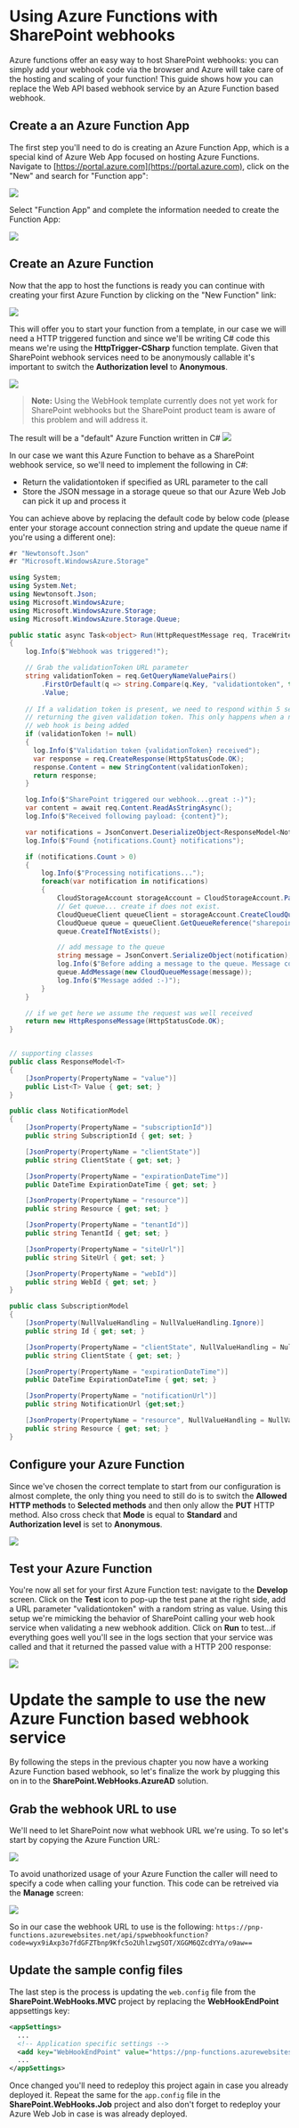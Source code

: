 # Using Azure Functions with SharePoint webhooks #
Azure functions offer an easy way to host SharePoint webhooks: you can simply add your webhook code via the browser and Azure will take care of the hosting and scaling of your function! This guide shows how you can replace the Web API based webhook service by an Azure Function based webhook.

## Create a an Azure Function App
The first step you'll need to do is creating an Azure Function App, which is a special kind of Azure Web App focused on hosting Azure Functions. Navigate to [https://portal.azure.com](https://portal.azure.com), click on the "New" and search for "Function app":

![](http://i.imgur.com/Zf6fucI.png)

Select "Function App" and complete the information needed to create the Function App:

![](http://i.imgur.com/URQRVAg.png)

## Create an Azure Function
Now that the app to host the functions is ready you can continue with creating your first Azure Function by clicking on the "New Function" link:

![](http://i.imgur.com/dANVYv1.png)

This will offer you to start your function from a template, in our case we will need a HTTP triggered function and since we'll be writing C# code this means we're using the **HttpTrigger-CSharp** function template. Given that SharePoint webhook services need to be anonymously callable it's important to switch the **Authorization level** to **Anonymous**.

![](http://i.imgur.com/RCKIxMr.png)

>**Note:**
>Using the WebHook template currently does not yet work for SharePoint webhooks but the SharePoint product team is aware of this problem and will address it.

The result will be a "default" Azure Function written in C#
![](http://i.imgur.com/HDBPG8a.png)

In our case we want this Azure Function to behave as a SharePoint webhook service, so we'll need to implement the following in C#:
- Return the validationtoken if specified as URL parameter to the call
- Store the JSON message in a storage queue so that our Azure Web Job can pick it up and process it

You can achieve above by replacing the default code by below code (please enter your storage account connection string and update the queue name if you're using a different one):

```C#
#r "Newtonsoft.Json"
#r "Microsoft.WindowsAzure.Storage"

using System;
using System.Net;
using Newtonsoft.Json;
using Microsoft.WindowsAzure;
using Microsoft.WindowsAzure.Storage;
using Microsoft.WindowsAzure.Storage.Queue;

public static async Task<object> Run(HttpRequestMessage req, TraceWriter log)
{
    log.Info($"Webhook was triggered!");

    // Grab the validationToken URL parameter
    string validationToken = req.GetQueryNameValuePairs()
        .FirstOrDefault(q => string.Compare(q.Key, "validationtoken", true) == 0)
        .Value;
    
    // If a validation token is present, we need to respond within 5 seconds by  
    // returning the given validation token. This only happens when a new 
    // web hook is being added
    if (validationToken != null)
    {
      log.Info($"Validation token {validationToken} received");
      var response = req.CreateResponse(HttpStatusCode.OK);
      response.Content = new StringContent(validationToken);
      return response;
    }

    log.Info($"SharePoint triggered our webhook...great :-)");
    var content = await req.Content.ReadAsStringAsync();
    log.Info($"Received following payload: {content}");

    var notifications = JsonConvert.DeserializeObject<ResponseModel<NotificationModel>>(content).Value;
    log.Info($"Found {notifications.Count} notifications");

    if (notifications.Count > 0)
    {
        log.Info($"Processing notifications...");
        foreach(var notification in notifications)
        {
            CloudStorageAccount storageAccount = CloudStorageAccount.Parse("<YOUR STORAGE ACCOUNT>");
            // Get queue... create if does not exist.
            CloudQueueClient queueClient = storageAccount.CreateCloudQueueClient();
            CloudQueue queue = queueClient.GetQueueReference("sharepointlistwebhookeventazuread");
            queue.CreateIfNotExists();

            // add message to the queue
            string message = JsonConvert.SerializeObject(notification);
            log.Info($"Before adding a message to the queue. Message content: {message}");
            queue.AddMessage(new CloudQueueMessage(message));
            log.Info($"Message added :-)");
        }
    }

    // if we get here we assume the request was well received
    return new HttpResponseMessage(HttpStatusCode.OK);
}


// supporting classes
public class ResponseModel<T>
{
    [JsonProperty(PropertyName = "value")]
    public List<T> Value { get; set; }
}

public class NotificationModel
{
    [JsonProperty(PropertyName = "subscriptionId")]
    public string SubscriptionId { get; set; }

    [JsonProperty(PropertyName = "clientState")]
    public string ClientState { get; set; }

    [JsonProperty(PropertyName = "expirationDateTime")]
    public DateTime ExpirationDateTime { get; set; }

    [JsonProperty(PropertyName = "resource")]
    public string Resource { get; set; }

    [JsonProperty(PropertyName = "tenantId")]
    public string TenantId { get; set; }

    [JsonProperty(PropertyName = "siteUrl")]
    public string SiteUrl { get; set; }

    [JsonProperty(PropertyName = "webId")]
    public string WebId { get; set; }
}

public class SubscriptionModel
{
    [JsonProperty(NullValueHandling = NullValueHandling.Ignore)]
    public string Id { get; set; }

    [JsonProperty(PropertyName = "clientState", NullValueHandling = NullValueHandling.Ignore)]
    public string ClientState { get; set; }

    [JsonProperty(PropertyName = "expirationDateTime")]
    public DateTime ExpirationDateTime { get; set; }

    [JsonProperty(PropertyName = "notificationUrl")]
    public string NotificationUrl {get;set;}

    [JsonProperty(PropertyName = "resource", NullValueHandling = NullValueHandling.Ignore)]
    public string Resource { get; set; }
}
```

## Configure your Azure Function
Since we've chosen the correct template to start from our configuration is almost complete, the only thing you need to still do is to switch the **Allowed HTTP methods** to **Selected methods** and then only allow the **PUT** HTTP method. Also cross check that **Mode** is equal to **Standard** and **Authorization level** is set to **Anonymous**.

![](http://i.imgur.com/5ck0woP.png)

## Test your Azure Function
You're now all set for your first Azure Function test: navigate to the **Develop** screen. Click on the **Test** icon to pop-up the test pane at the right side, add a URL parameter "validationtoken" with a random string as value. Using this setup we're mimicking the behavior of SharePoint calling your web hook service when validating a new webhook addition. Click on **Run** to test...if everything goes well you'll see in the logs section that your service was called and that it returned the passed value with a HTTP 200 response:

![](http://i.imgur.com/ZTZto1l.png)

# Update the sample to use the new Azure Function based webhook service
By following the steps in the previous chapter you now have a working Azure Function based webhook, so let's finalize the work by plugging this on in to the **SharePoint.WebHooks.AzureAD** solution. 

## Grab the webhook URL to use
We'll need to let SharePoint now what webhook URL we're using. To so let's start by copying the Azure Function URL:

![](http://i.imgur.com/GkKzisB.png)

To avoid unathorized usage of your Azure Function the caller will need to specify a code when calling your function. This code can be retreived via the **Manage** screen:

![](http://i.imgur.com/UkfMtyp.png)

So in our case the webhook URL to use is the following: `https://pnp-functions.azurewebsites.net/api/spwebhookfunction?code=wyx9iAxp3o7fdGFZTbnp9Kfc5o2UhlzwgSOT/XGGM6QZcdYYa/o9aw==`

## Update the sample config files
The last step is the process is updating the `web.config` file from the **SharePoint.WebHooks.MVC** project by replacing the **WebHookEndPoint** appsettings key:
```XML
<appSettings>
  ...
  <!-- Application specific settings -->
  <add key="WebHookEndPoint" value="https://pnp-functions.azurewebsites.net/api/spwebhookfunction?code=wyx9iAxp3o7fdGFZTbnp9Kfc5o2UhlzwgSOT/XGGM6QZcdYYa/o9aw==" />
  ...
</appSettings>
```

Once changed you'll need to redeploy this project again in case you already deployed it. Repeat the same for the `app.config` file in the **SharePoint.WebHooks.Job** project and also don't forget to redeploy your Azure Web Job in case is was already deployed.



